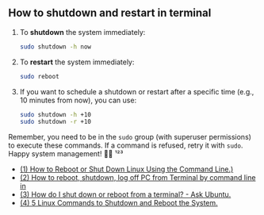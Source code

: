 ## How to shutdown and restart in terminal

1. To **shutdown** the system immediately:
    ```bash
    sudo shutdown -h now
    ```

2. To **restart** the system immediately:
    ```bash
    sudo reboot
    ```

3. If you want to schedule a shutdown or restart after a specific time (e.g., 10 minutes from now), you can use:
    ```bash 
    sudo shutdown -h +10
    sudo shutdown -r +10
    ```

Remember, you need to be in the `sudo` group (with superuser permissions) to execute these commands. If a command is refused, retry it with `sudo`. Happy system management! 🚀🐧 ¹²³

- [(1) How to Reboot or Shut Down Linux Using the Command Line.)](https://www.howtogeek.com/411925/how-to-reboot-or-shut-down-linux-using-the-command-line/.)
- [(2) How to reboot, shutdown, log off PC from Terminal by command line in](https://www.fosslinux.com/1115/how-to-reboot-shutdown-log-off-pc-from-terminal-by-command-line-in-ubuntu-and-linux-mint.htm.)
- [(3) How do I shut down or reboot from a terminal? - Ask Ubuntu.](https://askubuntu.com/questions/187071/how-do-i-shut-down-or-reboot-from-a-terminal.)
- [(4) 5 Linux Commands to Shutdown and Reboot the System.](https://www.binarytides.com/linux-command-shutdown-reboot-restart-system/.)